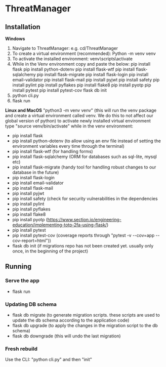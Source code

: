 # ThreatManager


## Installation

__Windows__
1) Navigate to ThreatManager: e.g. cd/ThreatManager
2) To create a virtual environment (recommended): Python -m venv venv
3) To activate the installed environment: venv\scripts\activate
4) While in the Venv environment copy and paste the below:
pip install flask
pip install python-dotenv
pip install flask-wtf 
pip install flask-sqlalchemy 
pip install flask-migrate 
pip install flask-login
pip install email-validator
pip install flask-mail
pip install pyjwt
pip install safety 
pip install pylint
pip install pyflakes
pip install flake8
pip install pyotp 
pip install pytest
pip install pytest-cov 
flask db init
6) python cli.py
7) flask run

__Linux and MacOS__
"python3 -m venv venv" (this will run the venv package and create a virtual environment called venv. We do this to not affect our global version of python)
to activate newly installed virtual environment type "source venv/bin/activate"
while in the venv environment:
- pip install flask
- pip install python-dotenv (to allow using an env file instead of setting the environment variables every time through the terminal)
- pip install flask-wtf (for handling forms)
- pip install flask-sqlalchemy (ORM for databases such as sql-lite, mysql etc)
- pip install flask-migrate (handy tool for handling robust changes to our database in the future)
- pip install flask-login
- pip install email-validator
- pip install flask-mail
- pip install pyjwt
- pip install safety (check for security vulnerabilities in the dependencies
- pip install pylint
- pip install pyflakes
- pip install flake8
- pip install pyotp (https://www.section.io/engineering-education/implementing-totp-2fa-using-flask/)
- pip install pytest
- pip install pytest-cov (coverage reports through "pytest -v --cov=app --cov-report=html"))
- flask db init (if migrations repo has not been created yet. usually only once, in the beginning of the project)

## Running
### Serve the app
- flask run

### Updating DB schema
- flask db migrate (to generate migration scripts. these scripts are used to update the db schema according to the application code)
- flask db upgrade (to apply the changes in the migration script to the db schema)
- flask db downgrade (this will undo the last migration)

### Fresh rebuild
Use the CLI: "python cli.py" and then "init"
